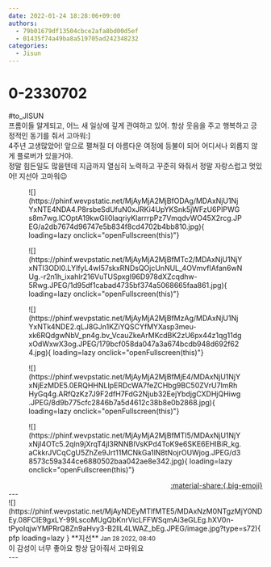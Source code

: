 ```yaml
---
date: 2022-01-24 18:28:06+09:00
authors:
  - 79b01679df13504cbce2afa8bd00d5ef
  - 01435f74a49ba8a519705ad242348232
categories:
  - Jisun
---
```


# 0-2330702

<div class="post-container" markdown="1">
<div class="content-container md-sidebar__scrollwrap" markdown="1">

\#to_JISUN <br>프롬이들 알게되고, 어느 새 일상에 깊게 관여하고 있어. 항상 웃음을 주고 행복하고 긍정적인 동기를 줘서 고마워:] <br>4주년 고생많았어! 앞으로 펼쳐질 더 아름다운 여정에 등불이 되어 어디서나 외롭지 않게 플로버가 있을거야.<br>정말 힘든일도 많을텐데 지금까지 열심히 노력하고 꾸준히 와줘서 정말 자랑스럽고 멋있어! 지선아 고마워😉
<figure markdown="1">
![](https://phinf.wevpstatic.net/MjAyMjA2MjBfODAg/MDAxNjU1NjYxNTE4NDA4.P8rsbeSdUfuN0xJRKi4UpYKSnk5jWFzU6PIPWGs8m7wg.lCOptA19kwGli0laqriyKlarrrpPz7VmqdvWO45X2rcg.JPEG/a2db7674d96747e5b834f8cd4702b4bb810.jpg){ loading=lazy onclick="openFullscreen(this)"}
</figure>

<figure markdown="1">
![](https://phinf.wevpstatic.net/MjAyMjA2MjBfMTc2/MDAxNjU1NjYxNTI3ODI0.LYIfyL4wI57skxRNDsQOjcUnNUL_4OVmvfIAfan6wNUg.-r2n1h_ixahlr216VuTUSpxgI96D978dXZcqdhw-5Rwg.JPEG/1d95df1cabad4735bf374a5068665faa861.jpg){ loading=lazy onclick="openFullscreen(this)"}
</figure>

<figure markdown="1">
![](https://phinf.wevpstatic.net/MjAyMjA2MjBfMzAg/MDAxNjU1NjYxNTk4NDE2.qLJ8GJn1KZiYQSCYfMYXasp3meu-xk6RQdgwNbV_pn4g.bv_VcauZkeArMKcdBK2zU6px44z1qg11dgxOdWxwX3og.JPEG/179bcf058da047a3a674bcdb948d692f624.jpg){ loading=lazy onclick="openFullscreen(this)"}
</figure>

<figure markdown="1">
![](https://phinf.wevpstatic.net/MjAyMjA2MjBfMjE4/MDAxNjU1NjYxNjEzMDE5.0ERQHHNLIpERDcWA7feZCHbg9BC50ZVrU7ImRhHyGq4g.ARfQzKz7J9F2dfH7FdG2Njub32EejYbdjgCXDHjQHiwg.JPEG/8d9b775cfc2846b7a5d4612c38b8e0b2868.jpg){ loading=lazy onclick="openFullscreen(this)"}
</figure>

<figure markdown="1">
![](https://phinf.wevpstatic.net/MjAyMjA2MjBfMTI5/MDAxNjU1NjYxNjI4OTc5.2qln9jXrqT4jl3RNNBIVsKPd4ToK9e6SKE6EHIBiR_kg.aCkkrJVCqCgU5ZhZe9Jrt11MCNkGa1lN8tNojrOUWjog.JPEG/d38573c59a344ce6880502baa042ae8e342.jpg){ loading=lazy onclick="openFullscreen(this)"}
</figure>


</div>
</div>

<div style="text-align: right;" markdown="1">
<a href="https://weverse.io/fromis9/fanpost/0-2330702" style="text-align: right;">:material-share:{.big-emoji}</a>
</div>
---

<div class="comments-container md-sidebar__scrollwrap" markdown="1">
<div class="comment" markdown="1">
<div class='id-container' markdown="1">
![](https://phinf.wevpstatic.net/MjAyNDEyMTlfMTE5/MDAxNzM0NTgzMjY0NDEy.08FClE9gxLY-99LscoMUgQbKnrVicLFFWSqmAi3eGLEg.hXV0n-tPyoIqjwYMPRrQ8Zn9aHvy3-B2llL4LWAZ_bEg.JPEG/image.jpg?type=s72){ pfp loading=lazy }
**<span class="artist">지선</span>** <small>Jan 28 2022, 08:40</small><br>
</div>
<div class='comment-body' markdown="1">
이 감성이 너무 좋아요 항상 담아줘서 고마워요
</div>
</div>
</div>
---

